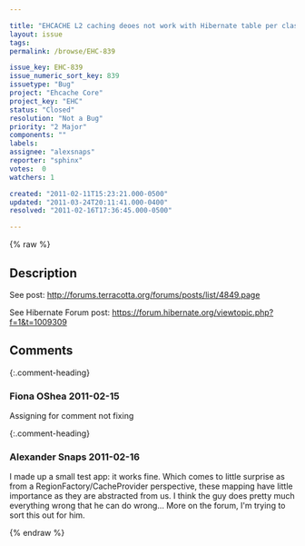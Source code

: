 ```yaml
---

title: "EHCACHE L2 caching deoes not work with Hibernate table per class hierarchy"
layout: issue
tags: 
permalink: /browse/EHC-839

issue_key: EHC-839
issue_numeric_sort_key: 839
issuetype: "Bug"
project: "Ehcache Core"
project_key: "EHC"
status: "Closed"
resolution: "Not a Bug"
priority: "2 Major"
components: ""
labels: 
assignee: "alexsnaps"
reporter: "sphinx"
votes:  0
watchers: 1

created: "2011-02-11T15:23:21.000-0500"
updated: "2011-03-24T20:11:41.000-0400"
resolved: "2011-02-16T17:36:45.000-0500"

---
```




{% raw %}



## Description

<div markdown="1" class="description">

See post:
http://forums.terracotta.org/forums/posts/list/4849.page


See Hibernate Forum post:
https://forum.hibernate.org/viewtopic.php?f=1&t=1009309



</div>

## Comments


{:.comment-heading}
### **Fiona OShea** <span class="date">2011-02-15</span>

<div markdown="1" class="comment">

Assigning for comment not fixing

</div>


{:.comment-heading}
### **Alexander Snaps** <span class="date">2011-02-16</span>

<div markdown="1" class="comment">

I made up a small test app: it works fine. Which comes to little surprise as from a RegionFactory/CacheProvider perspective, these mapping have little importance as they are abstracted from us.
I think the guy does pretty much everything wrong that he can do wrong... More on the forum, I'm trying to sort this out for him. 

</div>



{% endraw %}
